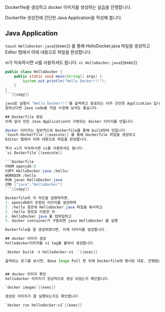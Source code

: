 Dockerfile을 생성하고 docker 이미지를 생성하는 실습을 진행합니다.

Dockerfile 생성전에 간단한 Java Application을 작성해 봅니다.

## Java Application
`touch HelloDocker.java`{{exec}} 를 통해 HelloDocker.java 파일을 생성하고
Editor 탭에서 아래 내용으로 파일을 완성합니다.

vi가 익숙하시면 vi를 사용하셔도 됩니다.
`vi HelloDocker.java`{{exec}}

```java
public class HelloDocker {
	public static void main(String[] args) {
		System.out.println("Hello Docker!!!");
	}
}
```{{copy}}

java로 실행시 "Hello Docker!!!"를 출력하고 종료되는 아주 간단한 Application 입니다.
원하신다면 Java code를 직접 수정해 보셔도 좋습니다.

## Dockerfile 생성
이제 앞서 만든 Java Application이 구동되는 docker 이미지를 만듭니다.

docker 이미지는 일반적으로 Dockerfile를 통해 build하여 만듭니다.
`touch Dockerfile`{{execute}} 를 통해 Dockerfile 파일을 생성하고
Editor 탭에서 아래 내용으로 파일을 완성합니다.

역시 vi가 익숙하시면 vi를 사용하셔도 됩니다.
`vi Dockerfile`{{execute}}

```Dockerfile
FROM openjdk:8
COPY HelloDocker.java /hello/
WORKDIR /hello
RUN javac HelloDocker.java
CMD ["java","HelloDocker"]
```{{copy}}

Dockerfile의 각 라인을 설명하자면,
1. openjdk8이 포함된 이미지를 생성하며
2. /hello 경로에 HelloDocker.java 파일을 복사하고
3. /hello 경로로 이동한 뒤
4. HelloDocker.java 를 컴파일하고
5. docker container가 구동되면 java HelloDocker 를 실행

Dockerfile을 잘 생성하였다면, 이제 이미지를 생성합니다.

## docker 이미지 생성
hellodocker이미지를 v1 tag를 붙여서 생성합니다.

`docker build -t hellodocker:v1 .`{{exec}}

출력되는 로그를 보시면, Base Image Pull 한 뒤에 Dockerfile에 명시된 대로, 진행됩니다.


## docker 이미지 확인
hellodocker 이미지가 정상적으로 생성 되었는지 확인합니다.

`docker images`{{exec}}

생성된 이미지가 잘 실행되는지도 확인합니다.

`docker run hellodocker:v1`{{exec}}
